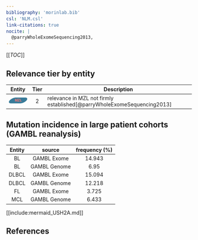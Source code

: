 ```yaml
---
bibliography: 'morinlab.bib'
csl: 'NLM.csl'
link-citations: true
nocite: |
  @parryWholeExomeSequencing2013, 
---
```


[[_TOC_]]




## Relevance tier by entity

|Entity|Tier|Description|
|:------:|:----:|--------------------------------------|
|![MZL](images/icons/MZL_tier2.png)|2|relevance in MZL not firmly established[@parryWholeExomeSequencing2013]|


## Mutation incidence in large patient cohorts (GAMBL reanalysis)

|Entity|source |frequency (%)|
|:------:|:----:|:----:|
|BL|GAMBL Exome |14.943 |
|BL|GAMBL Genome |6.95 |
|DLBCL|GAMBL Exome |15.094 |
|DLBCL|GAMBL Genome |12.218 |
|FL|GAMBL Exome |3.725 |
|MCL|GAMBL Genome |6.433 |


[[include:mermaid_USH2A.md]]

## References


